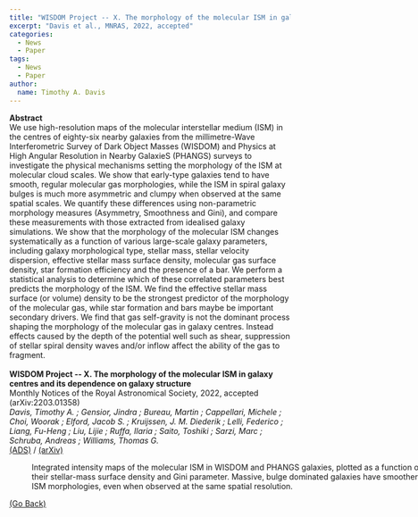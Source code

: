 ```yaml
---
title: "WISDOM Project -- X. The morphology of the molecular ISM in galaxy centres and its dependence on galaxy structure"
excerpt: "Davis et al., MNRAS, 2022, accepted"
categories:
  - News
  - Paper
tags:
  - News
  - Paper
author:
  name: Timothy A. Davis
---
```


<b>Abstract</b><br>
We use high-resolution maps of the molecular interstellar medium (ISM) in the centres of eighty-six nearby galaxies from the millimetre-Wave Interferometric Survey of Dark Object Masses (WISDOM) and Physics at High Angular Resolution in Nearby GalaxieS (PHANGS) surveys to investigate the physical mechanisms setting the morphology of the ISM at molecular cloud scales. We show that early-type galaxies tend to have smooth, regular molecular gas morphologies, while the ISM in spiral galaxy bulges is much more asymmetric and clumpy when observed at the same spatial scales. We quantify these differences using non-parametric morphology measures (Asymmetry, Smoothness and Gini), and compare these measurements with those extracted from idealised galaxy simulations. We show that the morphology of the molecular ISM changes systematically as a function of various large-scale galaxy parameters, including galaxy morphological type, stellar mass, stellar velocity dispersion, effective stellar mass surface density, molecular gas surface density, star formation efficiency and the presence of a bar. We perform a statistical analysis to determine which of these correlated parameters best predicts the morphology of the ISM. We find the effective stellar mass surface (or volume) density to be the strongest predictor of the morphology of the molecular gas, while star formation and bars maybe be important secondary drivers. We find that gas self-gravity is not the dominant process shaping the morphology of the molecular gas in galaxy centres. Instead effects caused by the depth of the potential well such as shear, suppression of stellar spiral density waves and/or inflow affect the ability of the gas to fragment.
<br>
<br>
<b>WISDOM Project -- X. The morphology of the molecular ISM in galaxy centres and its dependence on galaxy structure</b><br>
Monthly Notices of the Royal Astronomical Society, 2022, accepted (arXiv:2203.01358)<br>
<i>Davis, Timothy A. ; Gensior, Jindra ; Bureau, Martin ; Cappellari, Michele ; Choi, Woorak ; Elford, Jacob S. ; Kruijssen, J. M. Diederik ; Lelli, Federico ; Liang, Fu-Heng ; Liu, Lijie ; Ruffa, Ilaria ; Saito, Toshiki ; Sarzi, Marc ; Schruba, Andreas ; Williams, Thomas G.</i><br>
<a href="https://ui.adsabs.harvard.edu/abs/2022arXiv220301358D">(ADS)</a> / <a href="https://arxiv.org/abs/2203.01358">(arXiv)</a>



<figure style="width: 700px" class="align-center">
  <img src="{{ site.url }}{{ site.baseurl }}/assets/images/galaxy_image_casplot.png" alt="">
  <figcaption>Integrated intensity maps of the molecular ISM in WISDOM and PHANGS galaxies, plotted as a function of their stellar-mass surface density and Gini parameter. Massive, bulge dominated galaxies have smoother ISM morphologies, even when observed at the same spatial resolution.</figcaption>
</figure>

<a href="#" onclick="history.go(-1)">(Go Back)</a>